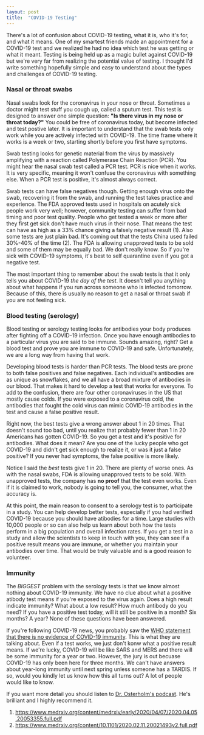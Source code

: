 ```yaml
---
layout: post
title:  "COVID-19 Testing"
---
```


There's a lot of confusion about COVID-19 testing, what it is, who it's for, and what it means. One of my smartest friends made an appointment for a COVID-19 test and we realized he had no idea which test he was getting or what it meant. Testing is being held up as a magic bullet against COVID-19 but we're very far from realizing the potential value of testing. I thought I'd write something hopefully simple and easy to understand about the types and challenges of COVID-19 testing.

### Nasal or throat swabs
Nasal swabs look for the coronavirus in your nose or throat. Sometimes a doctor might test stuff you cough up, called a sputum test. This test is designed to answer one simple question: **"Is there virus in my nose or throat today?"** You could be free of coronavirus today, but become infected and test postive later. It is important to understand that the swab tests only work while you are actively infected with COVID-19. The time frame where it works is a week or two, starting shortly before you first have symptoms.

Swab testing looks for genetic material from the virus by massively amplifying with a reaction called Polymerase Chain Reaction (PCR). You might hear the nasal swab test called a PCR test. PCR is nice when it works. It is very specific, meaning it won't confuse the coronavirus with something else. When a PCR test is positive, it's almost always correct.

Swab tests can have false negatives though. Getting enough virus onto the swab, recovering it from the swab, and running the test takes practice and experience. The FDA approved tests used in hospitals on acutely sick people work very well; however, community testing can suffer from bad timing and poor test quality. People who get tested a week or more after they first get sick don't have much virus in their nose. That means the test can have as high as a 33% chance giving a falsely negative result (1). Also some tests are just plain bad. It's coming out that the tests China used failed 30%-40% of the time (2). The FDA is allowing unapproved tests to be sold and some of them may be equally bad. We don't really know. So if you're sick with COVID-19 symptoms, it's best to self quarantine even if you got a negative test.

The most important thing to remember about the swab tests is that it only tells you about COVID-19 *the day of the test*. It doesn't tell you anything about what happens if you run across someone who is infected tomorrow. Because of this, there is usually no reason to get a nasal or throat swab if you are not feeling sick.

### Blood testing (serology)
Blood testing or serology testing looks for antibodies your body produces after fighting off a COVID-19 infection. Once you have enough antibodies to a particular virus you are said to be immune. Sounds amazing, right? Get a blood test and prove you are immune to COVID-19 and safe. Unfortunately, we are a long way from having that work.

Developing blood tests is harder than PCR tests. The blood tests are prone to both false positives and false negatives. Each individual's antibodies are as unique as snowflakes, and we all have a broad mixture of antibodies in our blood. That makes it hard to develop a test that works for everyone. To add to the confusion, there are four other coronaviruses in the US that mostly cause colds. If you were exposed to a coronavirus cold, the antibodies that fought the cold virus can mimic COVID-19 antibodies in the test and cause a false positive result.

Right now, the best tests give a wrong answer about 1 in 20 times. That doesn't sound too bad, until you realize that probably fewer than 1 in 20 Americans has gotten COVID-19. So you get a test and it's positive for antibodies. What does it mean? Are you one of the lucky people who got COVID-19 and didn't get sick enough to realize it, or was it just a false positive? If you never had symptoms, the false positive is more likely.

Notice I said the *best* tests give 1 in 20. There are plenty of worse ones. As with the nasal swabs, FDA is allowing unapproved tests to be sold. With unapproved tests, the company has **no proof** that the test even works. Even if it is claimed to work, nobody is going to tell you, the consumer, what the accuracy is.

At this point, the main reason to consent to a serology test is to participate in a study. You can help develop better tests, especially if you had verified COVID-19 because you should have atibodies for a time. Large studies with 10,000 people or so can also help us learn about both how the tests perform in a big population and overall infection rates. If you get a test in a study and allow the scientists to keep in touch with you, they can see if a positive result means you are immune, or whether you maintain your antibodies over time. That would be truly valuable and is a good reason to volunteer.

### Immunity
The *BIGGEST* problem with the serology tests is that we know almost nothing about COVID-19 immunity. We have no clue about what a positive atibody test means if you're exposed to the virus again. Does a high result indicate immunity? What about a low result? How much antibody do you need? If you have a positive test today, will it still be positive in a month? Six months? A year? None of these questions have been answered.

If you're following COVID-19 news, you probably saw the [WHO statement that there is no evidence of COVID-19 immunity](https://www.who.int/news-room/commentaries/detail/immunity-passports-in-the-context-of-covid-19). This is what they are talking about. Even if a test works, we just don't konw what a positive result means. If we're lucky, COVID-19 will be like SARS and MERS and there will be some immunity for a year or two. However, the jury is out becuase COVID-19 has only been here for three months. We can't have answers about year-long immunity until next spring unless someone has a TARDIS. If so, would you kindly let us know how this all turns out? A lot of people would like to know.

If you want more detail you should listen to [Dr. Osterholm's podcast](https://www.cidrap.umn.edu/covid-19/podcasts-webinars/episode-6). He's brilliant and I highly recommend it.


1. https://www.medrxiv.org/content/medrxiv/early/2020/04/07/2020.04.05.20053355.full.pdf
2. https://www.medrxiv.org/content/10.1101/2020.02.11.20021493v2.full.pdf
